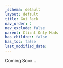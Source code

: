 ```yaml
---
_schema: default
layout: default
title: Gui Pack
nav_order: 2
nav_exclude: false
parent: Client Only Mods
has_children: false
has_toc: false
last_modified_date:
---
```

Coming Soon...